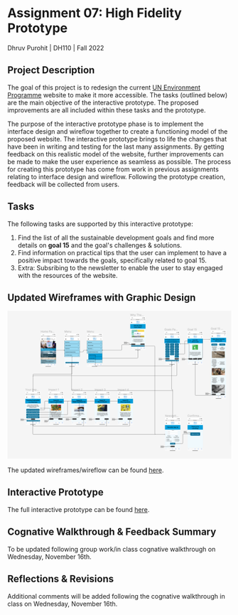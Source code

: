 # Assignment 07: High Fidelity Prototype

Dhruv Purohit | DH110 | Fall 2022

## Project Description
The goal of this project is to redesign the current [UN Environment Programme](https://www.unep.org) website to make it more accessible. The tasks (outlined below) are the main objective of the interactive prototype. The proposed improvements are all included within these tasks and the prototype. 

The purpose of the interactive prototype phase is to implement the interface design and wireflow together to create a functioning model of the proposed website. The interactive prototype brings to life the changes that have been in writing and testing for the last many assignments. By getting feedback on this realistic model of the website, further improvements can be made to make the user experience as seamless as possible. The process for creating this prototype has come from work in previous assignments relating to interface design and wireflow. Following the prototype creation, feedback will be collected from users.

## Tasks
The following tasks are supported by this interactive prototype: 
1. Find the list of all the sustainable development goals and find more details on **goal 15** and the goal's challenges & solutions.
2. Find information on practical tips that the user can implement to have a positive impact towards the goals, specifically related to goal 15.
3. Extra: Subsribing to the newsletter to enable the user to stay engaged with the resources of the website. 

## Updated Wireframes with Graphic Design

<p align="center">
  <img src="flow4.png" alt="Flow"/>
</p>

The updated wireframes/wireflow can be found [here](https://www.figma.com/file/70jzqqbnqGPVP5KZgTsiL1/Updated-Flow?node-id=0%3A1&t=hHNvR5jRHP892VcB-1).

## Interactive Prototype

The full interactive prototype can be found [here](https://www.figma.com/proto/8pJf6XjZfpIPxfYtA0DmpO/High-Fidelity?page-id=0%3A1&node-id=1%3A101&viewport=563%2C644%2C0.25&scaling=min-zoom&starting-point-node-id=1%3A101).

## Cognative Walkthrough & Feedback Summary

To be updated following group work/in class cognative walkthrough on Wednesday, November 16th.

## Reflections & Revisions

Additional comments will be added following the cognative walkthrough in class on Wednesday, November 16th.
